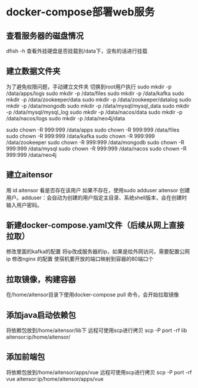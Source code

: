 # docker-compose部署web服务
## 查看服务器的磁盘情况
dfish -h 查看外挂硬盘是否挂载到/data下，没有的话进行挂载
## 建立数据文件夹
为了避免权限问题，手动建立文件夹
切换到root用户执行
sudo mkdir -p /data/apps/logs
sudo mkdir -p /data/files
sudo mkdir -p /data/kafka
sudo mkdir -p /data/zookeeper/data
sudo mkdir -p /data/zookeeper/datalog
sudo mkdir -p /data/mongodb
sudo mkdir -p /data/mysql/mysql_data
sudo mkdir -p /data/mysql/mysql_log
sudo mkdir -p /data/nacos/data
sudo mkdir -p /data/nacos/logs
sudo mkdir -p /data/neo4j/data

sudo chown -R 999:999 /data/apps
sudo chown -R 999:999 /data/files
sudo chown -R 999:999 /data/kafka
sudo chown -R 999:999 /data/zookeeper
sudo chown -R 999:999 /data/mongodb
sudo chown -R 999:999 /data/mysql
sudo chown -R 999:999 /data/nacos
sudo chown -R 999:999 /data/neo4j
## 建立aitensor
用 id aitensor 看是否存在该用户
如果不存在，使用sudo adduser aitensor 创建用户。adduser：会自动为创建的用户指定主目录、系统shell版本，会在创建时输入用户密码。

## 新建docker-compose.yaml文件（后续从网上直接拉取）
修改里面的kafka的配置 将ip改成服务器的ip，如果是给外网访问，需要配置公网ip
修改nginx 的配置 使宿机要开放的端口映射到容器的80端口个

## 拉取镜像，构建容器
在/home/aitensor目录下使用docker-compose pull 命令，会开始拉取镜像

## 添加java启动依赖包
将依赖包放到/home/aitensor/lib下
远程可使用scp进行拷贝
scp -P port -rf lib aitensor:ip/home/aitensor/

## 添加前端包
将依赖包放到/home/aitensor/apps/vue
远程可使用scp进行拷贝
scp -P port -rf vue aitensor:ip/home/aitensor/apps/vue



